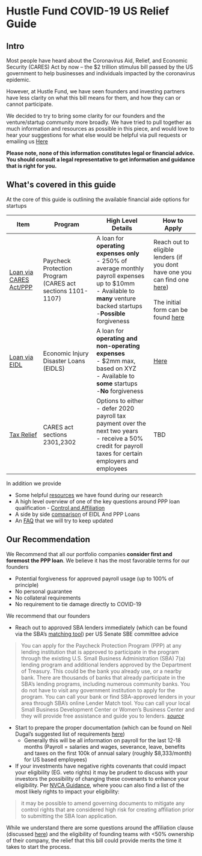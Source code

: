# Hustle Fund COVID-19 US Relief Guide

## Intro
Most people have heard about the  Coronavirus Aid, Relief, and Economic Security (CARES) Act by now – the $2 trillion stimulus bill passed by the US government to help businesses and individuals impacted by the coronavirus epidemic.

However, at Hustle Fund, we have seen founders and investing partners have less clarity on what this bill means for them, and how they can or cannot participate.

 We decided to try to bring some clarity for our founders and the venture/startup community more broadly. We have tried to pull together as much information and resources as possible in this piece, and would love to hear your suggestions for what else would be helpful via pull requests or emailing us [Here](mailto:deals@hustlefund.vc)

__Please note, none of this information constitutes legal or financial advice. You should consult a legal representative to get information and guidance that is right for you.__

## What's covered in this guide

At the core of this guide is outlining the available financial aide options for startups

| Item | Program | High Level Details | How to Apply |
| --- | --- | --- | --|
| [Loan via CARES Act/PPP](1-Loan_PPP.md) | Paycheck Protection Program (CARES act sections 1101-1107) | A loan for __operating expenses only__ <br/> - 250% of average monthly payroll expenses up to $10mm <br/> - Available to __many__ venture backed startups -__Possible__ forgiveness| Reach out to eligible lenders (if you dont have one you can find one [here](https://www.sba.gov/funding-programs/loans/lender-match))<br/><br/>The initial form can be found [here](https://home.treasury.gov/system/files/136/Paycheck-Protection-Program-Application-3-30-2020-v3.pdf) |
| [Loan via EIDL](2-Loan_EIDL.md) | Economic Injury Disaster Loans (EIDLS) | A loan for __operating and non-operating expenses__ <br/> - $2mm max, based on XYZ <br/> - Available to __some__ startups <br/> -__No__ forgiveness | [Here](https://covid19relief.sba.gov/#/)
| [Tax Relief](3-Tax_Relief.md) | CARES act sections 2301,2302 | Options to either <br/>  - defer 2020 payroll tax payment over the next two years <br/>- receive a 50% credit for payroll taxes for certain employers and employees  | TBD



In addition we provide
- Some helpful [resources](A1-Resources.md) we have found during our research
- A high level overview of one of the key questions around PPP loan qualification - [Control and Affiliation](A2_Affiliation_Control.md)
- A side by side [comparison](A3-PPP_EIDL_Compare.md) of EIDL And PPP Loans
- An [FAQ](A4-FAQ.md) that we will try to keep updated

## Our Recommendation
We Recommend that all our portfolio companies __consider first and foremost the PPP loan__. We believe it has the most favorable terms for our founders
-	Potential forgiveness for approved payroll usage (up to 100% of principle)
-	No personal guarantee
-	No collateral requirements
- No requirement to tie damage directly to COVID-19


We recommend that our founders
- Reach out to approved SBA lenders immediately (which can be found via the SBA’s [matching tool](https://www.sba.gov/funding-programs/loans/lender-match)) per US Senate SBE committee advice
> You can apply for the Paycheck Protection Program (PPP) at any lending institution that is approved to participate in the program through the existing U.S. Small Business Administration (SBA) 7(a) lending program and additional lenders approved by the Department of Treasury. This could be the bank you already use, or a nearby bank. There are thousands of banks that already participate in the SBA’s lending programs, including numerous community banks. You do not have to visit any government institution to apply for the program. You can call your bank or find SBA-approved lenders in your area through SBA’s online Lender Match tool. You can call your local Small Business Development Center or Women’s Business Center and they will provide free assistance and guide you to lenders.
[_source_](https://sbecouncil.org/wp-content/uploads/2020/03/Paycheck-Protection-Program-FAQs-for-Small-Businesses.pdf)

- Start to prepare the proper documentation (which can be found on Neil Dugal’s suggested list of requirements [here](https://www.notion.so/Get-Ready-aea15aa847dd48d9b24816cf3f8f04f0))
  - Generally this will be all information on payroll for the last 12-18 months (Payroll = salaries and wages, severance, leave, benefits and taxes on the first 100k of annual salary (roughly $8,333/month) for US based employees)
- If your investments have negative rights covenants that could impact your eligibility (EG. veto rights) it may be prudent to discuss with your investors the possibility of changing these covenants to enhance your eligibility. Per [NVCA Guidance](https://nvca.org/wp-content/uploads/2020/03/VC-SBA-Lending-and-Affiliation-Guidance-for-SBA-Loan-Programs.pdf), where yoou can also find a list of the most likely rights to impact your eligibility:
> it may be possible to amend governing documents to mitigate any control rights that are considered high risk for creating affiliation prior to submitting the SBA loan application.

While we understand there are some questions around the affiliation clause (discussed [here](A2-Afilliation_Control,md)) and the eligibility of founding teams with <50% ownership of their company,  the relief that this bill could provide merits the time it takes to start the process.

